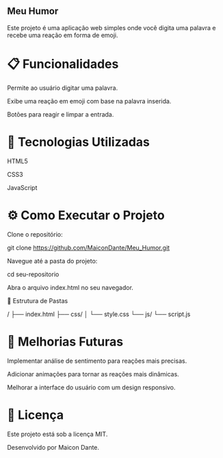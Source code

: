 ## Meu Humor

Este projeto é uma aplicação web simples onde você digita uma palavra e recebe uma reação em forma de emoji.

# 📋 Funcionalidades

Permite ao usuário digitar uma palavra.

Exibe uma reação em emoji com base na palavra inserida.

Botões para reagir e limpar a entrada.

# 🚀 Tecnologias Utilizadas

HTML5

CSS3

JavaScript

# ⚙️ Como Executar o Projeto

Clone o repositório:

git clone https://github.com/MaiconDante/Meu_Humor.git

Navegue até a pasta do projeto:

cd seu-repositorio

Abra o arquivo index.html no seu navegador.

📁 Estrutura de Pastas

/
├── index.html
├── css/
│   └── style.css
└── js/
    └── script.js

# 📌 Melhorias Futuras

Implementar análise de sentimento para reações mais precisas.

Adicionar animações para tornar as reações mais dinâmicas.

Melhorar a interface do usuário com um design responsivo.

# 📄 Licença

Este projeto está sob a licença MIT.

Desenvolvido por Maicon Dante.